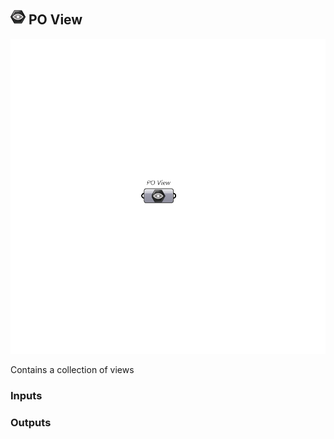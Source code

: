 ## ![PO View](../../images/icons/PO_View.png) PO View

![PO View](../../images/components/PO_View.png)

Contains a collection of views

### Inputs

### Outputs
